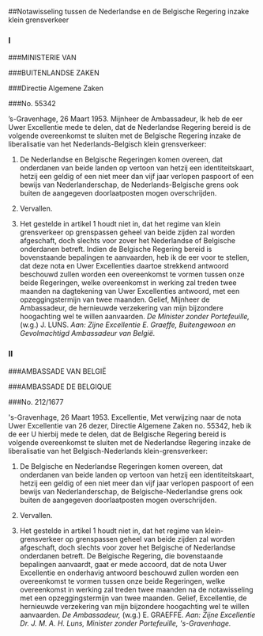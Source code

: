 <meta http-equiv='Content-Type' content='text/html; charset=utf-8' />

##Notawisseling tussen de Nederlandse en de Belgische Regering inzake klein grensverkeer

### I  

###MINISTERIE VAN

###BUITENLANDSE ZAKEN

###Directie Algemene Zaken

###No. 55342

’s-Gravenhage, 26 Maart 1953. Mijnheer de Ambassadeur, Ik heb de eer Uwer Excellentie mede te delen, dat de Nederlandse Regering bereid is de volgende overeenkomst te sluiten met de Belgische Regering inzake de liberalisatie van het Nederlands-Belgisch klein grensverkeer: 

1. De Nederlandse en Belgische Regeringen komen overeen, dat onderdanen van beide landen op vertoon van hetzij een identiteitskaart, hetzij een geldig of een niet meer dan vijf jaar verlopen paspoort of een bewijs van Nederlanderschap, de Nederlands-Belgische grens ook buiten de aangegeven doorlaatposten mogen overschrijden.  

2.  Vervallen.   

3. Het gestelde in artikel 1 houdt niet in, dat het regime van klein grensverkeer op grenspassen geheel van beide zijden zal worden afgeschaft, doch slechts voor zover het Nederlandse of Belgische onderdanen betreft.   Indien de Belgische Regering bereid is bovenstaande bepalingen te aanvaarden, heb ik de eer voor te stellen, dat deze nota en Uwer Excellenties daartoe strekkend antwoord beschouwd zullen worden een overeenkomst te vormen tussen onze beide Regeringen, welke overeenkomst in werking zal treden twee maanden na dagtekening van Uwer Excellenties antwoord, met een opzeggingstermijn van twee maanden. Gelief, Mijnheer de Ambassadeur, de hernieuwde verzekering van mijn bijzondere hoogachting wel te willen aanvaarden.  *De Minister zonder Portefeuille,*  (w.g.) J. LUNS.  *Aan:*   *Zijne Excellentie E. Graeffe,*   *Buitengewoon en Gevolmachtigd*   *Ambassadeur van België.*    

### II  

###AMBASSADE VAN BELGIË

###AMBASSADE DE BELGIQUE

###No. 212/1677

's-Gravenhage, 26 Maart 1953. Excellentie, Met verwijzing naar de nota Uwer Excellentie van 26 dezer, Directie Algemene Zaken no. 55342, heb ik de eer U hierbij mede te delen, dat de Belgische Regering bereid is volgende overeenkomst te sluiten met de Nederlandse Regering inzake de liberalisatie van het Belgisch-Nederlands klein-grensverkeer: 

1. De Belgische en Nederlandse Regeringen komen overeen, dat onderdanen van beide landen op vertoon van hetzij een identiteitskaart, hetzij een geldig of een niet meer dan vijf jaar verlopen paspoort of een bewijs van Nederlanderschap, de Belgische-Nederlandse grens ook buiten de aangegeven doorlaatposten mogen overschrijden.  

2.  Vervallen.   

3. Het gestelde in artikel 1 houdt niet in, dat het regime van klein-grensverkeer op grenspassen geheel van beide zijden zal worden afgeschaft, doch slechts voor zover het Belgische of Nederlandse onderdanen betreft.   De Belgische Regering, die bovenstaande bepalingen aanvaardt, gaat er mede accoord, dat de nota Uwer Excellentie en onderhavig antwoord beschouwd zullen worden een overeenkomst te vormen tussen onze beide Regeringen, welke overeenkomst in werking zal treden twee maanden na de notawisseling met een opzeggingstermijn van twee maanden. Gelief, Excellentie, de hernieuwde verzekering van mijn bijzondere hoogachting wel te willen aanvaarden.  *De Ambassadeur,*  (w.g.) E. GRAEFFE.  *Aan:*   *Zijne Excellentie*   *Dr. J. M. A. H. Luns,*   *Minister zonder Portefeuille,*   *'s-Gravenhage.*    

